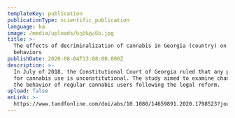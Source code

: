 ```yaml
---
templateKey: publication
publicationType: scientific_publication
language: ka
image: /media/uploads/სუბსტანს.jpg
title: >-
  The effects of decriminalization of cannabis in Georgia (country) on user
  behaviors
publishDate: 2020-08-04T13:08:00.000Z
description: >-
  In July of 2018, the Constitutional Court of Georgia ruled that any punishment
  for cannabis use is unconstitutional. The study aimed to examine changes in
  the behavior of regular cannabis users following the legal reform. 
upload: false
enLink: >-
  https://www.tandfonline.com/doi/abs/10.1080/14659891.2020.1798523?journalCode=ijsu20
---
```


